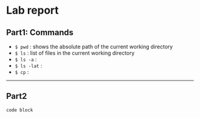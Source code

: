 # Lab report
## Part1: Commands
* `$ pwd` : shows the absolute path of the current working directory
* `$ ls` : list of files in the current working directory
* `$ ls -a` : 
* `$ ls -lat` :
* `$ cp` :
---
## Part2
```
code block
```
